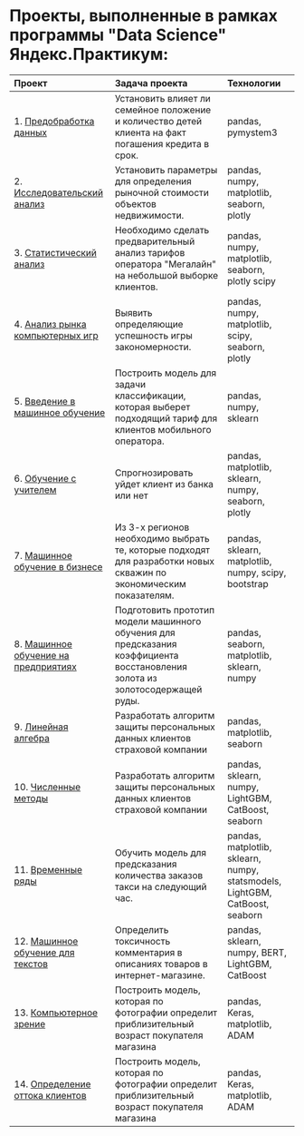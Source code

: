 # Проекты, выполненные в рамках программы "Data Science" Яндекс.Практикум:

| Проект                          | Задача проекта                                                 | Технологии|
|:------------------------------|:-------------------------------------------------------------|:--------|
| 1. [Предобработка данных](https://github.com/DanielChertykovtsev/YandexPracticum/tree/main/Проект%201%20Исследование%20надежности%20заемщиков.ipynb)| Установить влияет ли семейное положение и количество детей клиента на факт погашения кредита в срок.| pandas, pymystem3|
| 2. [Исследовательский анализ](https://github.com/DanielChertykovtsev/YandexPracticum/tree/main/Проект%202%20Анализ%20рынка%20недвижимости.ipynb)| Установить параметры для определения рыночной стоимости объектов недвижимости.| pandas, numpy, matplotlib, seaborn, plotly|
| 3. [Статистический анализ](https://github.com/DanielChertykovtsev/YandexPracticum/tree/main/Проект%203%20Перспективный%20тариф%20для%20оператора.ipynb)| Необходимо сделать предварительный анализ тарифов оператора "Мегалайн" на небольшой выборке клиентов.| pandas, numpy, matplotlib, seaborn, plotly scipy|
| 4. [Анализ рынка компьютерных игр](https://github.com/DanielChertykovtsev/YandexPracticum/tree/main/Проект%204%20Определение%20критериев%20успешности%20компьютерных%20игр.ipynb)| Выявить определяющие успешность игры закономерности.| pandas, numpy, matplotlib, scipy, seaborn, plotly|
| 5. [Введение в машинное обучение](https://github.com/DanielChertykovtsev/YandexPracticum/tree/main/Проект%205%20Рекомендация%20тарифов.ipynb)| Построить модель для задачи классификации, которая выберет подходящий тариф для клиентов мобильного оператора. |pandas, numpy, sklearn|
| 6. [Обучение с учителем](https://github.com/DanielChertykovtsev/YandexPracticum/tree/main/Проект%206%20Отток%20клиентов%20банка.ipynb)| Спрогнозировать уйдет клиент из банка или нет|pandas, matplotlib, sklearn, numpy, seaborn, plotly|
| 7. [Машинное обучение в бизнесе](https://github.com/DanielChertykovtsev/YandexPracticum/tree/main/Проект%207%20Выбор%20локации%20для%20скважины.ipynb)| Из 3-х регионов необходимо выбрать те, которые подходят для разработки новых скважин по экономическим показателям.| pandas, sklearn, matplotlib, numpy, scipy, bootstrap|
| 8. [Машинное обучение на предприятиях](https://github.com/DanielChertykovtsev/YandexPracticum/tree/main/Проект%208%20Восстановление%20золота%20из%20руды.ipynb)| Подготовить прототип модели машинного обучения для предсказания коэффициента восстановления золота из золотосодержащей руды.| pandas, seaborn, matplotlib, sklearn, numpy|
| 9. [Линейная алгебра](https://github.com/DanielChertykovtsev/YandexPracticum/tree/main/Проект%209%20Защита%20персональных%20данных.ipynb)| Разработать алгоритм защиты персональных данных клиентов страховой компании|pandas, matplotlib, seaborn|
| 10. [Численные методы](https://github.com/DanielChertykovtsev/YandexPracticum/tree/main/Проект%2010%20Определение%20стоимости%20автомобилей.ipynb)| Разработать алгоритм защиты персональных данных клиентов страховой компании|pandas, sklearn, numpy, LightGBM, CatBoost, seaborn|
| 11. [Временные ряды](https://github.com/DanielChertykovtsev/YandexPracticum/tree/main/Проект%2011%20Прогнозирование%20заказов%20такси.ipynb)| Обучить модель для предсказания количества заказов такси на следующий час.|pandas, matplotlib, sklearn, numpy, statsmodels, LightGBM, CatBoost, seaborn|
| 12. [Машинное обучение для текстов](https://github.com/DanielChertykovtsev/YandexPracticum/tree/main/Проект%2012%20Определение%20токсичных%20комментариев.ipynb)| Определить токсичность комментария в описаниях товаров в интернет-магазине.|pandas, sklearn, numpy, BERT, LightGBM, CatBoost|
| 13. [Компьютерное зрение](https://github.com/DanielChertykovtsev/YandexPracticum/tree/main/Проект%2013%20Определение%20возраста%20покупателей.ipynb)| Построить модель, которая по фотографии определит приблизительный возраст покупателя магазина|pandas, Keras, matplotlib, ADAM|
| 14. [Определение оттока клиентов](https://github.com/DanielChertykovtsev/YandexPracticum/tree/main/Проект%2014%20Определение%20оттока%20клиентов.ipynb)| Построить модель, которая по фотографии определит приблизительный возраст покупателя магазина|pandas, Keras, matplotlib, ADAM|
 
